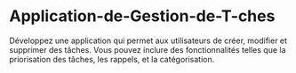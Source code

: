 # Application-de-Gestion-de-T-ches
Développez une application qui permet aux utilisateurs de créer, modifier et supprimer des tâches. Vous pouvez inclure des fonctionnalités telles que la priorisation des tâches, les rappels, et la catégorisation.
